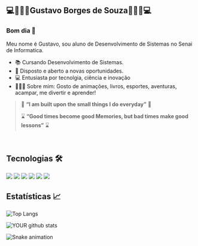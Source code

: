  ## 💻🎴👨‍💻Gustavo Borges de Souza👨‍💻🎴💻
### Bom dia 👋
 Meu nome é Gustavo, sou aluno de Desenvolvimento de Sistemas no Senai de Informatica.
 - 📚 Cursando Desenvolvimento de Sistemas.
 - 🧐 Disposto e aberto a novas oportunidades.
 - 💻 Entusiasta por tecnolgia, ciência e inovação
 - 🙋🏼‍♂️ Sobre mim: Gosto de animações, livros, esportes, aventuras, acampar, me divertir e aprender!


> 🧧 **“I am built upon the small things I do everyday”** 🧧
> 
> ⌛ **“Good times become good Memories, but bad times make good lessons”** ⌛

<br>

  ## Tecnologias 🛠
 
 <img src ="https://img.shields.io/badge/HTML5-E34F26?style=for-the-badge&logo=html5&logoColor=white"> <img src ="https://img.shields.io/badge/CSS3-1572B6?style=for-the-badge&logo=css3&logoColor=white"> <img src ="https://img.shields.io/badge/C%23-239120?style=for-the-badge&logo=c-sharp&logoColor=white"> <img src ="https://img.shields.io/badge/.NET-512BD4?style=for-the-badge&logo=dotnet&logoColor=white"> <img src ="https://img.shields.io/badge/Figma-F24E1E?style=for-the-badge&logo=figma&logoColor=white"> <img src ="https://img.shields.io/badge/Git-F05032?style=for-the-badge&logo=git&logoColor=white">
<br>

 ## Estatísticas 📈
 
 ![Top Langs](https://github-readme-stats.vercel.app/api/top-langs/?username=GustavoBorgesSouza&theme=nightowl&layout=compact)  
 
 ![YOUR github stats](https://github-readme-stats.vercel.app/api?username=GustavoBorgesSouza&theme=nightowl&layout=compact)
 
 ![Snake animation](https://github.com/GustavoBorgesSouza/GustavoBorgesSouza/blob/output/github-contribution-grid-snake.svg)
 
<!--
**GustavoBorgesSouza/GustavoBorgesSouza** is a ✨ _special_ ✨ repository because its `README.md` (this file) appears on your GitHub profile.

Here are some ideas to get you started:

- 🔭 I’m currently working on ...
- 🌱 I’m currently learning ...
- 👯 I’m looking to collaborate on ...
- 🤔 I’m looking for help with ...
- 💬 Ask me about ...
- 📫 How to reach me: ...
- 😄 Pronouns: ...
- ⚡ Fun fact: ...
-->
